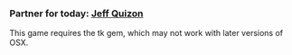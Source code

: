 ### Partner for today: [Jeff Quizon](https://github.com/jjquizon)

This game requires the tk gem, which may not work with later versions of OSX.